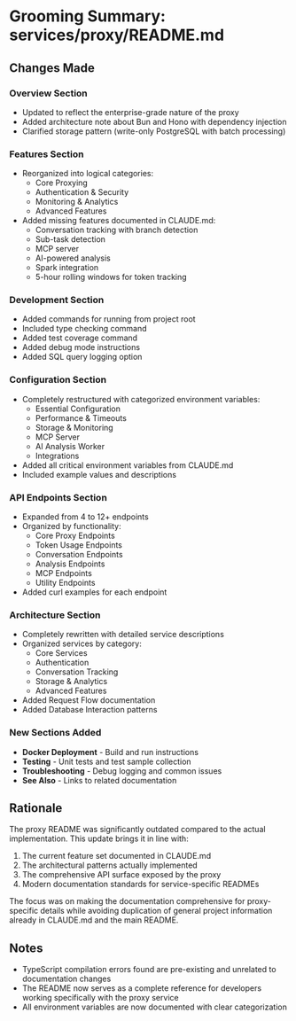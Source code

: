 # Grooming Summary: services/proxy/README.md

## Changes Made

### Overview Section

- Updated to reflect the enterprise-grade nature of the proxy
- Added architecture note about Bun and Hono with dependency injection
- Clarified storage pattern (write-only PostgreSQL with batch processing)

### Features Section

- Reorganized into logical categories:
  - Core Proxying
  - Authentication & Security
  - Monitoring & Analytics
  - Advanced Features
- Added missing features documented in CLAUDE.md:
  - Conversation tracking with branch detection
  - Sub-task detection
  - MCP server
  - AI-powered analysis
  - Spark integration
  - 5-hour rolling windows for token tracking

### Development Section

- Added commands for running from project root
- Included type checking command
- Added test coverage command
- Added debug mode instructions
- Added SQL query logging option

### Configuration Section

- Completely restructured with categorized environment variables:
  - Essential Configuration
  - Performance & Timeouts
  - Storage & Monitoring
  - MCP Server
  - AI Analysis Worker
  - Integrations
- Added all critical environment variables from CLAUDE.md
- Included example values and descriptions

### API Endpoints Section

- Expanded from 4 to 12+ endpoints
- Organized by functionality:
  - Core Proxy Endpoints
  - Token Usage Endpoints
  - Conversation Endpoints
  - Analysis Endpoints
  - MCP Endpoints
  - Utility Endpoints
- Added curl examples for each endpoint

### Architecture Section

- Completely rewritten with detailed service descriptions
- Organized services by category:
  - Core Services
  - Authentication
  - Conversation Tracking
  - Storage & Analytics
  - Advanced Features
- Added Request Flow documentation
- Added Database Interaction patterns

### New Sections Added

- **Docker Deployment** - Build and run instructions
- **Testing** - Unit tests and test sample collection
- **Troubleshooting** - Debug logging and common issues
- **See Also** - Links to related documentation

## Rationale

The proxy README was significantly outdated compared to the actual implementation. This update brings it in line with:

1. The current feature set documented in CLAUDE.md
2. The architectural patterns actually implemented
3. The comprehensive API surface exposed by the proxy
4. Modern documentation standards for service-specific READMEs

The focus was on making the documentation comprehensive for proxy-specific details while avoiding duplication of general project information already in CLAUDE.md and the main README.

## Notes

- TypeScript compilation errors found are pre-existing and unrelated to documentation changes
- The README now serves as a complete reference for developers working specifically with the proxy service
- All environment variables are now documented with clear categorization

